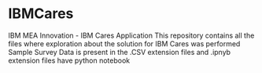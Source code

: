 # IBMCares
IBM MEA Innovation - IBM Cares Application
This repository contains all the files where exploration about the solution for IBM Cares was performed
Sample Survey Data is present in the .CSV extension files and .ipnyb extension files have python notebook
